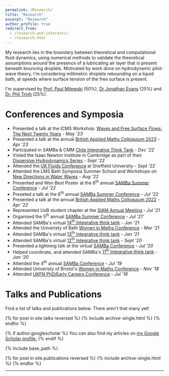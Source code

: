 ```yaml
---
permalink: /Research/
title: "Research"
excerpt: "Research"
author_profile: true
redirect_from: 
  - /research-and-interests/
  - /research.html
---
```



My research lies in the boundary between theoretical and computational fluid dynamics, using numerical methods to validate the theoretical assumptions around the presence of a lubricating air layer that is present beneath bouncing droplets. Motivated by work done on hydrodynamic pilot-wave theory, I'm considering millimetric droplets rebounding on a liquid bath, at speeds where  surface tension of the free surface is present.

 I'm supervised by [Prof. Paul Milewski](https://researchportal.bath.ac.uk/en/persons/paul-milewski/) (50%), [Dr Jonathan Evans](https://people.bath.ac.uk/masjde) (25%) and [Dr. Phil Trinh](https://http://www.ptrinh.com/) (25%).
 

Conferences and Symposia 
=====
  * Presented a talk at the ICMS Workshop: [Waves and Free Surface Flows: The Next Twenty Years](https://www.icms.org.uk/workshops/2023/waves-and-free-surface-flows-next-twenty-years) - _May '23_
  * Presented a talk at the annual [ British Applied Maths Colloquium 2023](https://sites.google.com/view/bmc-2023/home) - _Apr '23_
  * Partcipated in SAMBa & CMM [Chile Integrative Think Tank](https://samba.ac.uk/chile-itt-2022-12-16-dec-2022/) - _Dec '22_ 
  * Visted the Isaac Newton Institute in Cambridge as part of their [Dispersive Hydrodynamics Series](https://www.newton.ac.uk/event/hyd2/) - _Sept '22_ 
  * Attended the [UK Fluids Conference](https://ukfluids2022.sheffield.ac.uk/) at Sheffield University - _Sept '22_
  * Attended the LMS Bath Symposia Summer School and Workshops on [New Directions in Water Waves](https://bathsymposium.ac.uk/symposium/new-direction-in-water-waves-workshop-and-summer-school/) - _Aug '22_ 
  * Presented and Won Best Poster at the 6<sup>th</sup> annual [SAMBa Summer Conference](https://people.bath.ac.uk/ss2767/SAMBa-Conf-2022.html) - _Jul '22_
  * Preseted a talk at the 6<sup>th</sup> annual [SAMBa Summer Conference](https://people.bath.ac.uk/ss2767/SAMBa-Conf-2022.html) - _Jul '22_
  * Presented a talk at the annual [British Applied Maths Colloquium 2022](https://bamc2022.lboro.ac.uk/abstracts/) - _Apr '22_
  * Represented UoB student chapter at the [SIAM Annual Meeting](https://www.siam.org/conferences/cm/conference/an21) - _Jul '21_
  * Organised the 5<sup>th</sup> annual [SAMBa Summer Conference](https://kap39.github.io/SAMBa-Conference) - _Jul '21'_
  * Attended SAMBa's virtual [14<sup>th</sup> Integrative think tank](https://people.bath.ac.uk/mtp34/itt13.html) - _Jan '21_
  * Attended the Univeristy of Bath [Women in Maths Conference](https://www.bath.ac.uk/events/bath-women-in-maths-conference-2021/) - _Mar '21_
  * Attended SAMBa's virtual [13<sup>th</sup> Integrative think tank](https://people.bath.ac.uk/mtp34/itt13.html) - _Jan '21_
  * Attended SAMBa's virtual [12<sup>th</sup> Integrative think tank](https://www.bath.ac.uk/events/integrative-think-tank-12/) - _Sept '20_
  * Presented a lightning talk at the virtual [SAMBa Conference](https://people.bath.ac.uk/mk961/SAMBa_Conf.html) - _Jul '20_
  * Helped coordinate, and attended SAMBa's [11<sup>th</sup> Integrative think tank](https://kap39.github.io/ITT11) - _Jan '20_
  * Attended the 4<sup>th</sup> annual [SAMBa Conference](https://people.bath.ac.uk/wg270/SAMBa_Conf.html) - _Jul '19_
  * Attended Univeristy of Bristol's [Women in Maths Conference](https://www.bristol.ac.uk/maths/events/2018/women-in-maths-2018.html) - _Nov '18_
  * Attended [UKFN PhD/Early Careers Conference](http://www.cardiffmaths.co.uk/ukfn.html) - _Jul '18_



Talks and Publications
=====
Find a list of talks and publications below. There aren't that many yet!

{% for post in site.talks reversed %}
  {% include archive-single.html %}
{% endfor %}

{% if author.googlescholar %}
  You can also find my articles on <u><a href="{{author.googlescholar}}">my Google Scholar profile</a>.</u>
{% endif %}

{% include base_path %}

{% for post in site.publications reversed %}
  {% include archive-single.html %}
{% endfor %}



---

